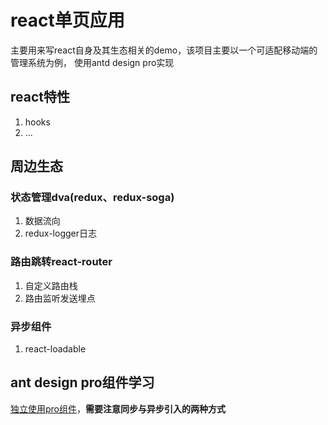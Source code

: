 # react单页应用  
主要用来写react自身及其生态相关的demo，该项目主要以一个可适配移动端的管理系统为例，
使用antd design pro实现


## react特性
1. hooks
2. ...

## 周边生态

### 状态管理dva(redux、redux-soga)
1. 数据流向
2. redux-logger日志

### 路由跳转react-router
1. 自定义路由栈
2. 路由监听发送埋点

### 异步组件
1. react-loadable


## ant design pro组件学习
[独立使用pro组件](#https://pro.ant.design/docs/use-components-alone-cn)，__需要注意同步与异步引入的两种方式__